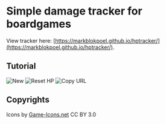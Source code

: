 # Simple damage tracker for boardgames

View tracker here: [https://markblokpoel.github.io/hptracker/](https://markblokpoel.github.io/hptracker/).

## Tutorial
![New](https://markblokpoel.github.io/hptracker/scroll-unfurled.png)
![Reset HP](https://markblokpoel.github.io/hptracker/anticlockwise-rotation.png)
![Copy URL](https://markblokpoel.github.io/hptracker/wireframe-globe.png)



## Copyrights
Icons by [Game-Icons.net](https://game-icons.net/) CC BY 3.0

